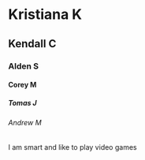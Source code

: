 # Kristiana K 

## Kendall C

### Alden S

#### Corey M

##### Tomas J

###### Andrew M
I am smart and like to play video games

